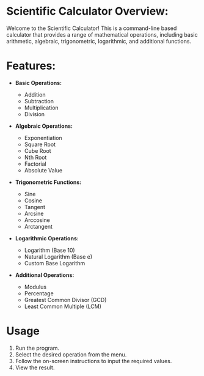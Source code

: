 # Scientific Calculator Overview:

Welcome to the Scientific Calculator! This is a command-line based calculator that provides a range of mathematical operations, including basic arithmetic, algebraic, trigonometric, logarithmic, and additional functions.

# Features:

- **Basic Operations:**
  - Addition
  - Subtraction
  - Multiplication
  - Division

- **Algebraic Operations:**
  - Exponentiation
  - Square Root
  - Cube Root
  - Nth Root
  - Factorial
  - Absolute Value

- **Trigonometric Functions:**
  - Sine
  - Cosine
  - Tangent
  - Arcsine
  - Arccosine
  - Arctangent

- **Logarithmic Operations:**
  - Logarithm (Base 10)
  - Natural Logarithm (Base e)
  - Custom Base Logarithm

- **Additional Operations:**
  - Modulus
  - Percentage
  - Greatest Common Divisor (GCD)
  - Least Common Multiple (LCM)

# Usage

1. Run the program.
2. Select the desired operation from the menu.
3. Follow the on-screen instructions to input the required values.
4. View the result.
